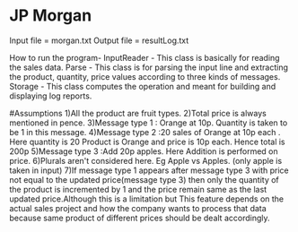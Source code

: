 # JP Morgan

Input file = morgan.txt
Output file = resultLog.txt

How to run the program-
InputReader - This class is basically for reading the sales data.
Parse - This class is for parsing the input line and extracting the product, quantity, price values according to three kinds of messages.
Storage - This class computes the operation and meant for building and displaying log reports.

#Assumptions
1)All the product are fruit types.
2)Total price is always mentioned in pence.
3)Message type 1 : Orange at 10p. Quantity is taken to be 1 in this message.
4)Message type 2 :20 sales of Orange at 10p each . Here quantity is 20 Product is Orange and price is 10p each. Hence total is 200p
5)Message type 3 :Add 20p apples. Here Addition is performed on price.
6)Plurals aren't considered here. Eg Apple vs Apples. (only apple is taken in input)
7)If message type 1 appears after message type 3 with price not equal to the updated price(message type 3) then only the quantity of the product is incremented by 1 
and the price remain same as the last updated price.Although this is a limitation but This feature depends on the actual sales project and how the company
wants to process that data because same product of different prices should be dealt accordingly.